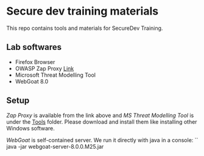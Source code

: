 # Secure dev training materials

This repo contains tools and materials for SecureDev Training.

## Lab softwares

- Firefox Browser
- OWASP Zap Proxy [Link](https://www.zaproxy.org)
- Microsoft Threat Modelling Tool
- WebGoat 8.0

## Setup

*Zap Proxy* is available from the link above and *MS Threat Modelling Tool* is under the [Tools](https://github.com/drnguyen/securedev-materials/tree/main/tools) folder. Please download and install them like installing other Windows software.


*WebGoat* is self-contained server. We run it directly with java in a console:
``
java -jar webgoat-server-8.0.0.M25.jar
```
